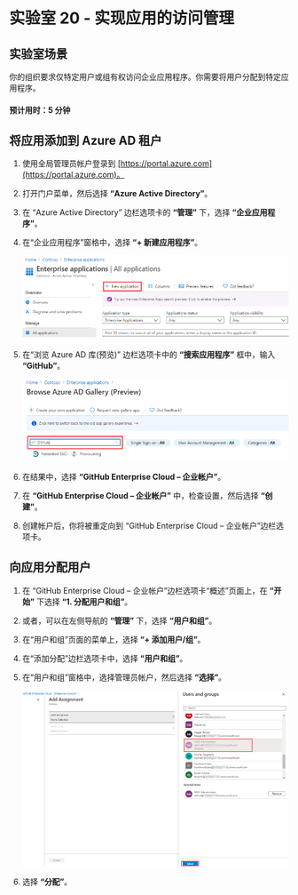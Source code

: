 ﻿---
lab:
    title: '20 - 实现应用的访问管理'
    learning path: '03'
    module: '模块 01 - 为 SSO 计划和设计企业应用的集成'
---

# 实验室 20 - 实现应用的访问管理

## 实验室场景

你的组织要求仅特定用户或组有权访问企业应用程序。你需要将用户分配到特定应用程序。

#### 预计用时：5 分钟

## 将应用添加到 Azure AD 租户

1. 使用全局管理员帐户登录到 [https://portal.azure.com](https://portal.azure.com)。

1. 打开门户菜单，然后选择 **“Azure Active Directory”**。

1. 在 “Azure Active Directory” 边栏选项卡的 **“管理”** 下，选择 **“企业应用程序”**。

1. 在“企业应用程序”窗格中，选择 **“+ 新建应用程序”**。

    ![“企业应用程序”边栏选项卡的屏幕图像，其中突出显示了“新建应用程序”](./media/lp3-mod1-new-enterprise-application.png)

1. 在“浏览 Azure AD 库(预览)” 边栏选项卡中的 **“搜索应用程序”** 框中，输入 **“GitHub”**。

    ![“浏览 Azure AD 库(预览)” 边栏选项卡的屏幕图像，其中突出显示了搜索框](./media/lp3-mod1-azure-ad-gallery-search.png)

1. 在结果中，选择 **“GitHub Enterprise Cloud – 企业帐户”**。

1. 在 **“GitHub Enterprise Cloud – 企业帐户”** 中，检查设置，然后选择 **“创建”**。

1. 创建帐户后，你将被重定向到 “GitHub Enterprise Cloud – 企业帐户”边栏选项卡。

## 向应用分配用户

1. 在 “GitHub Enterprise Cloud – 企业帐户”边栏选项卡“概述”页面上，在 **“开始”** 下选择 **“1. 分配用户和组”**。

1. 或者，可以在左侧导航的 **“管理”** 下，选择 **“用户和组”**。

1. 在“用户和组”页面的菜单上，选择 **“+ 添加用户/组”**。

1. 在“添加分配”边栏选项卡中，选择  **“用户和组”**。

1. 在“用户和组”窗格中，选择管理员帐户，然后选择 **“选择”**。

    ![显示如何将用户帐户分配给应用的屏幕图像，其中突出显示了“选择”按钮 ](./media/lp3-mod1-add-app-assignment.png)

1. 选择 **“分配”**。
